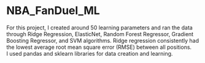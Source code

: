 # NBA_FanDuel_ML


For this project, I created around 50 learning parameters and ran the data through Ridge Regression, ElasticNet, Random Forest Regressor, Gradient Boosting Regressor, and SVM algorithms.  Ridge regression consistently had the lowest average root mean square error (RMSE) between all positions.  
I used pandas and sklearn libraries for data creation and learning.  

